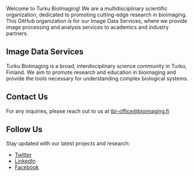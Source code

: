 Welcome to Turku BioImaging! We are a multidisciplinary scientific organization, dedicated to promoting cutting-edge research in bioimaging. This GitHub organization is for our Image Data Services, where we provide image processing and analysis services to academics and industry partners.

## Image Data Services

Turku BioImaging is a broad, interdisciplinary science community in Turku, Finland. We aim to promote research and education in bioimaging and provide the tools necessary for understanding complex biological systems.

## Contact Us

For any inquiries, please reach out to us at [tbi-office@bioimaging.fi](mailto:tbi-office@bioimaging.fi)

## Follow Us

Stay updated with our latest projects and research:

- [Twitter](#)
- [LinkedIn](#)
- [Facebook](#)
